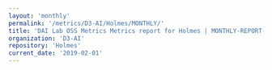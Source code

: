 ```yaml
---
layout: 'monthly'
permalink: '/metrics/D3-AI/Holmes/MONTHLY/'
title: 'DAI Lab OSS Metrics Metrics report for Holmes | MONTHLY-REPORT-2019-02-01'
organization: 'D3-AI'
repository: 'Holmes'
current_date: '2019-02-01'
---
```


